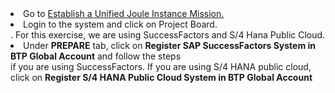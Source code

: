 <li>Go to <a href="https://discovery-center.cloud.sap/missiondetail/4538/4826/"</href>Establish a Unified Joule Instance Mission.</a></li> 
<li>Login to the system and click on Project Board. </li> . For this exercise, we are using SuccessFactors and S/4 Hana Public Cloud.
<li>Under <b>PREPARE</b> tab, click on <b>Register SAP SuccessFactors System in BTP Global Account</b> and follow the steps </li> if you are using SuccessFactors. If you are using S/4 HANA public cloud, click on <b>Register S/4 HANA Public Cloud System in BTP Global Account</b>
